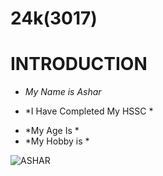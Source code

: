 # 24k(3017)

# INTRODUCTION

- *My Name is Ashar*
* *I Have Completed My HSSC *
+ *My Age Is *
+ *My Hobby is *

![ASHAR](https://encrypted-tbn0.gstatic.com/images?q=tbn:ANd9GcTmCBjW9X4y9SC2w0U_-BRFaczyNfnugvuK0Q&s)
